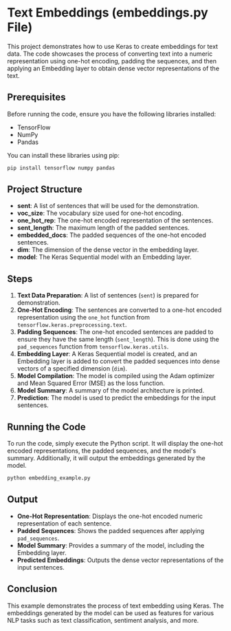 # Text Embeddings (embeddings.py File)
This project demonstrates how to use Keras to create embeddings for text data. The code showcases the process of converting text into a numeric representation using one-hot encoding, padding the sequences, and then applying an Embedding layer to obtain dense vector representations of the text.

## Prerequisites

Before running the code, ensure you have the following libraries installed:

- TensorFlow
- NumPy
- Pandas

You can install these libraries using pip:

```bash
pip install tensorflow numpy pandas
```

## Project Structure

- **sent**: A list of sentences that will be used for the demonstration.
- **voc_size**: The vocabulary size used for one-hot encoding.
- **one_hot_rep**: The one-hot encoded representation of the sentences.
- **sent_length**: The maximum length of the padded sentences.
- **embedded_docs**: The padded sequences of the one-hot encoded sentences.
- **dim**: The dimension of the dense vector in the embedding layer.
- **model**: The Keras Sequential model with an Embedding layer.

## Steps

1. **Text Data Preparation**: A list of sentences (`sent`) is prepared for demonstration.
2. **One-Hot Encoding**: The sentences are converted to a one-hot encoded representation using the `one_hot` function from `tensorflow.keras.preprocessing.text`.
3. **Padding Sequences**: The one-hot encoded sentences are padded to ensure they have the same length (`sent_length`). This is done using the `pad_sequences` function from `tensorflow.keras.utils`.
4. **Embedding Layer**: A Keras Sequential model is created, and an Embedding layer is added to convert the padded sequences into dense vectors of a specified dimension (`dim`).
5. **Model Compilation**: The model is compiled using the Adam optimizer and Mean Squared Error (MSE) as the loss function.
6. **Model Summary**: A summary of the model architecture is printed.
7. **Prediction**: The model is used to predict the embeddings for the input sentences.

## Running the Code

To run the code, simply execute the Python script. It will display the one-hot encoded representations, the padded sequences, and the model's summary. Additionally, it will output the embeddings generated by the model.

```bash
python embedding_example.py
```

## Output

- **One-Hot Representation**: Displays the one-hot encoded numeric representation of each sentence.
- **Padded Sequences**: Shows the padded sequences after applying `pad_sequences`.
- **Model Summary**: Provides a summary of the model, including the Embedding layer.
- **Predicted Embeddings**: Outputs the dense vector representations of the input sentences.

## Conclusion

This example demonstrates the process of text embedding using Keras. The embeddings generated by the model can be used as features for various NLP tasks such as text classification, sentiment analysis, and more.
